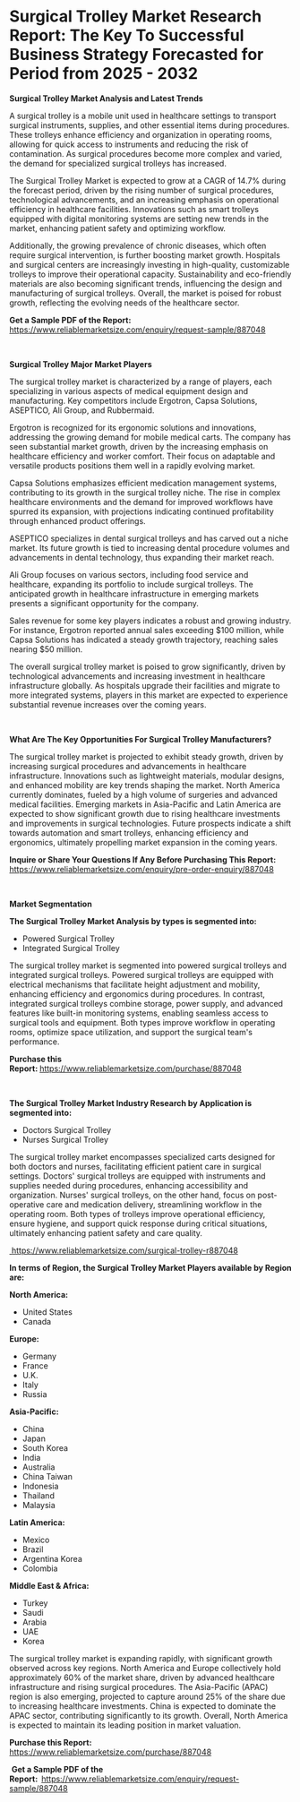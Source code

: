 <p><h1>Surgical Trolley Market Research Report: The Key To Successful Business Strategy Forecasted for Period from 2025 - 2032</h1></p><p><strong>Surgical Trolley Market Analysis and Latest Trends</strong></p>
<p><p>A surgical trolley is a mobile unit used in healthcare settings to transport surgical instruments, supplies, and other essential items during procedures. These trolleys enhance efficiency and organization in operating rooms, allowing for quick access to instruments and reducing the risk of contamination. As surgical procedures become more complex and varied, the demand for specialized surgical trolleys has increased.</p><p>The Surgical Trolley Market is expected to grow at a CAGR of 14.7% during the forecast period, driven by the rising number of surgical procedures, technological advancements, and an increasing emphasis on operational efficiency in healthcare facilities. Innovations such as smart trolleys equipped with digital monitoring systems are setting new trends in the market, enhancing patient safety and optimizing workflow.</p><p>Additionally, the growing prevalence of chronic diseases, which often require surgical intervention, is further boosting market growth. Hospitals and surgical centers are increasingly investing in high-quality, customizable trolleys to improve their operational capacity. Sustainability and eco-friendly materials are also becoming significant trends, influencing the design and manufacturing of surgical trolleys. Overall, the market is poised for robust growth, reflecting the evolving needs of the healthcare sector.</p></p>
<p><strong>Get a Sample PDF of the Report:&nbsp;</strong> <a href="https://www.reliablemarketsize.com/enquiry/request-sample/887048?utm_campaign=2468&utm_medium=2&utm_source=Github&utm_content=ia&utm_term=13042025&utm_id=surgical-trolley">https://www.reliablemarketsize.com/enquiry/request-sample/887048</a></p>
<p>&nbsp;</p>
<p><strong>Surgical Trolley Major Market Players</strong></p>
<p><p>The surgical trolley market is characterized by a range of players, each specializing in various aspects of medical equipment design and manufacturing. Key competitors include Ergotron, Capsa Solutions, ASEPTICO, Ali Group, and Rubbermaid. </p><p>Ergotron is recognized for its ergonomic solutions and innovations, addressing the growing demand for mobile medical carts. The company has seen substantial market growth, driven by the increasing emphasis on healthcare efficiency and worker comfort. Their focus on adaptable and versatile products positions them well in a rapidly evolving market.</p><p>Capsa Solutions emphasizes efficient medication management systems, contributing to its growth in the surgical trolley niche. The rise in complex healthcare environments and the demand for improved workflows have spurred its expansion, with projections indicating continued profitability through enhanced product offerings.</p><p>ASEPTICO specializes in dental surgical trolleys and has carved out a niche market. Its future growth is tied to increasing dental procedure volumes and advancements in dental technology, thus expanding their market reach.</p><p>Ali Group focuses on various sectors, including food service and healthcare, expanding its portfolio to include surgical trolleys. The anticipated growth in healthcare infrastructure in emerging markets presents a significant opportunity for the company.</p><p>Sales revenue for some key players indicates a robust and growing industry. For instance, Ergotron reported annual sales exceeding $100 million, while Capsa Solutions has indicated a steady growth trajectory, reaching sales nearing $50 million.</p><p>The overall surgical trolley market is poised to grow significantly, driven by technological advancements and increasing investment in healthcare infrastructure globally. As hospitals upgrade their facilities and migrate to more integrated systems, players in this market are expected to experience substantial revenue increases over the coming years.</p></p>
<p>&nbsp;</p>
<p><strong>What Are The Key Opportunities For Surgical Trolley Manufacturers?</strong></p>
<p><p>The surgical trolley market is projected to exhibit steady growth, driven by increasing surgical procedures and advancements in healthcare infrastructure. Innovations such as lightweight materials, modular designs, and enhanced mobility are key trends shaping the market. North America currently dominates, fueled by a high volume of surgeries and advanced medical facilities. Emerging markets in Asia-Pacific and Latin America are expected to show significant growth due to rising healthcare investments and improvements in surgical technologies. Future prospects indicate a shift towards automation and smart trolleys, enhancing efficiency and ergonomics, ultimately propelling market expansion in the coming years.</p></p>
<p><strong>Inquire or Share Your Questions If Any Before Purchasing This Report:</strong> <a href="https://www.reliablemarketsize.com/enquiry/pre-order-enquiry/887048?utm_campaign=2468&utm_medium=2&utm_source=Github&utm_content=ia&utm_term=13042025&utm_id=surgical-trolley">https://www.reliablemarketsize.com/enquiry/pre-order-enquiry/887048</a></p>
<p>&nbsp;</p>
<p><strong>Market Segmentation</strong></p>
<p><strong>The Surgical Trolley Market Analysis by types is segmented into:</strong></p>
<p><ul><li>Powered Surgical Trolley</li><li>Integrated Surgical Trolley</li></ul></p>
<p><p>The surgical trolley market is segmented into powered surgical trolleys and integrated surgical trolleys. Powered surgical trolleys are equipped with electrical mechanisms that facilitate height adjustment and mobility, enhancing efficiency and ergonomics during procedures. In contrast, integrated surgical trolleys combine storage, power supply, and advanced features like built-in monitoring systems, enabling seamless access to surgical tools and equipment. Both types improve workflow in operating rooms, optimize space utilization, and support the surgical team's performance.</p></p>
<p><strong>Purchase this Report:&nbsp;</strong><a href="https://www.reliablemarketsize.com/purchase/887048?utm_campaign=2468&utm_medium=2&utm_source=Github&utm_content=ia&utm_term=13042025&utm_id=surgical-trolley">https://www.reliablemarketsize.com/purchase/887048</a></p>
<p>&nbsp;</p>
<p><strong>The Surgical Trolley Market Industry Research by Application is segmented into:</strong></p>
<p><ul><li>Doctors Surgical Trolley</li><li>Nurses Surgical Trolley</li></ul></p>
<p><p>The surgical trolley market encompasses specialized carts designed for both doctors and nurses, facilitating efficient patient care in surgical settings. Doctors' surgical trolleys are equipped with instruments and supplies needed during procedures, enhancing accessibility and organization. Nurses' surgical trolleys, on the other hand, focus on post-operative care and medication delivery, streamlining workflow in the operating room. Both types of trolleys improve operational efficiency, ensure hygiene, and support quick response during critical situations, ultimately enhancing patient safety and care quality.</p></p>
<p><a href="https://www.reliablemarketsize.com/surgical-trolley-r887048?utm_campaign=2468&utm_medium=2&utm_source=Github&utm_content=ia&utm_term=13042025&utm_id=surgical-trolley">&nbsp;https://www.reliablemarketsize.com/surgical-trolley-r887048</a></p>
<p><strong>In terms of Region, the Surgical Trolley Market Players available by Region are:</strong></p>
<p>
    <p> <strong> North America: </strong>
        <ul>
            <li>United States</li>
            <li>Canada</li>
        </ul>
        </p> 
    <p> <strong> Europe: </strong>
        <ul>
            <li>Germany</li>
            <li>France</li>
            <li>U.K.</li>
            <li>Italy</li>
            <li>Russia</li>
        </ul>
        </p> 
    <p> <strong> Asia-Pacific: </strong>
        <ul>
            <li>China</li>
            <li>Japan</li>
            <li>South Korea</li>
            <li>India</li>
            <li>Australia</li>
            <li>China Taiwan</li>
            <li>Indonesia</li>
            <li>Thailand</li>
            <li>Malaysia</li>
        </ul>
        </p> 
    <p> <strong> Latin America: </strong>
        <ul>
            <li>Mexico</li>
            <li>Brazil</li>
            <li>Argentina Korea</li>
            <li>Colombia</li>
        </ul>
        </p> 
    <p> <strong> Middle East & Africa: </strong>
        <ul>
            <li>Turkey</li>
            <li>Saudi</li>
            <li>Arabia</li>
            <li>UAE</li>
            <li>Korea</li>
        </ul>
    </p>
    </p>
<p><p>The surgical trolley market is expanding rapidly, with significant growth observed across key regions. North America and Europe collectively hold approximately 60% of the market share, driven by advanced healthcare infrastructure and rising surgical procedures. The Asia-Pacific (APAC) region is also emerging, projected to capture around 25% of the share due to increasing healthcare investments. China is expected to dominate the APAC sector, contributing significantly to its growth. Overall, North America is expected to maintain its leading position in market valuation.</p></p>
<p><strong>Purchase this Report: </strong><a href="https://www.reliablemarketsize.com/purchase/887048?utm_campaign=2468&utm_medium=2&utm_source=Github&utm_content=ia&utm_term=13042025&utm_id=surgical-trolley">https://www.reliablemarketsize.com/purchase/887048</a></p>
<p>&nbsp;<strong>Get a Sample PDF of the Report:&nbsp;&nbsp;</strong><a href="https://www.reliablemarketsize.com/enquiry/request-sample/887048?utm_campaign=2468&utm_medium=2&utm_source=Github&utm_content=ia&utm_term=13042025&utm_id=surgical-trolley">https://www.reliablemarketsize.com/enquiry/request-sample/887048</a></p>
<p><strong></strong></p>
<p><p></p><p></p><p></p></p>